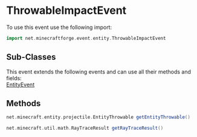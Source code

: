 # ThrowableImpactEvent

To use this event use the following import:
```groovy
import net.minecraftforge.event.entity.ThrowableImpactEvent
```

## Sub-Classes
This event extends the following events and can use all their methods and fields: <br>
[EntityEvent](entity_event/entity_event.md)

## Methods
```groovy
net.minecraft.entity.projectile.EntityThrowable getEntityThrowable()
```

```groovy
net.minecraft.util.math.RayTraceResult getRayTraceResult()
```
